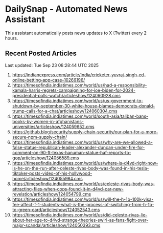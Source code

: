 # DailySnap - Automated News Assistant

This assistant automatically posts news updates to X (Twitter) every 2 hours.

## Recent Posted Articles

Last updated: Tue Sep 23 08:28:44 UTC 2025

1. https://indianexpress.com/article/india/cricketer-yuvraj-singh-ed-online-betting-app-case-10266196/
2. https://timesofindia.indiatimes.com/world/us/had-a-responsibility-kamala-harris-regrets-campaigning-for-joe-biden-for-2024-presidential-polls-watch/articleshow/124060928.cms
3. https://timesofindia.indiatimes.com/world/us/us-government-to-shutdown-by-september-30-white-house-blames-democrats-donald-trump-calls-for-a-chat/articleshow/124060304.cms
4. https://timesofindia.indiatimes.com/world/south-asia/taliban-bans-books-by-women-in-afghanistans-universities/articleshow/124059652.cms
5. https://github.blog/security/supply-chain-security/our-plan-for-a-more-secure-npm-supply-chain/
6. https://timesofindia.indiatimes.com/world/us/why-are-we-allowed-a-false-statue-republican-leader-alexander-duncan-under-fire-for-comment-on-90-ft-texas-hanuman-statue-haf-reports-to-gop/articleshow/124056589.cms
7. https://timesofindia.indiatimes.com/world/us/where-is-d4vd-right-now-is-he-on-the-run-after-celeste-rivas-body-was-found-in-his-tesla-tiktoker-posts-video-of-his-hollywood-home/articleshow/124055984.cms
8. https://timesofindia.indiatimes.com/world/us/celeste-rivas-body-was-attracting-flies-when-cops-found-it-in-d4vd-car-new-revelation/articleshow/124054799.cms
9. https://timesofindia.indiatimes.com/world/us/will-the-h-1b-100k-visa-fee-affect-f-1-students-what-is-the-process-of-switching-from-h-1b-to-green-card/articleshow/124052543.cms
10. https://timesofindia.indiatimes.com/world/us/did-celeste-rivas-lie-about-her-age-to-d4vd-strange-theories-swirl-as-fans-fight-over-major-scandal/articleshow/124050393.cms
